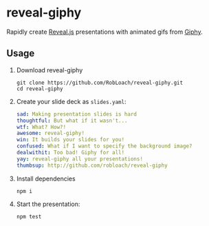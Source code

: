 # reveal-giphy

Rapidly create [Reveal.js](http://lab.hakim.se/reveal-js/#/) presentations with animated gifs from [Giphy](http://giphy.com/).

## Usage

1. Download reveal-giphy

    ```
    git clone https://github.com/RobLoach/reveal-giphy.git
    cd reveal-giphy
    ```

2. Create your slide deck as `slides.yaml`:

    ``` yaml
    sad: Making presentation slides is hard
    thoughtful: But what if it wasn't...
    wtf: What? How?!
    awesome: reveal-giphy!
    win: It builds your slides for you!
    confused: What if I want to specify the background image?
    dealwithit: Too bad! Giphy for all!
    yay: reveal-giphy all your presentations!
    thumbsup: http://github.com/robloach/reveal-giphy
    ```

3. Install dependencies

    ```
    npm i
    ```

4. Start the presentation:

    ```
    npm test
    ```
